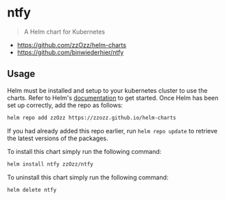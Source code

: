 # ntfy

> A Helm chart for Kubernetes

* <https://github.com/zzOzz/helm-charts>
* <https://github.com/binwiederhier/ntfy>

## Usage

Helm must be installed and setup to your kubernetes cluster to use the charts. Refer to Helm's [documentation](https://helm.sh/docs) to get started. Once Helm has been set up correctly, add the repo as follows:

```sh
helm repo add zzOzz https://zzozz.github.io/helm-charts
```

If you had already added this repo earlier, run `helm repo update` to retrieve the latest versions of the packages.

To install this chart simply run the following command:

```sh
helm install ntfy zzOzz/ntfy
```

To uninstall this chart simply run the following command:

```sh
helm delete ntfy
```
